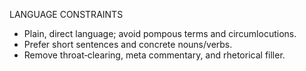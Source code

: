 LANGUAGE CONSTRAINTS
- Plain, direct language; avoid pompous terms and circumlocutions.
- Prefer short sentences and concrete nouns/verbs.
- Remove throat‑clearing, meta commentary, and rhetorical filler.
